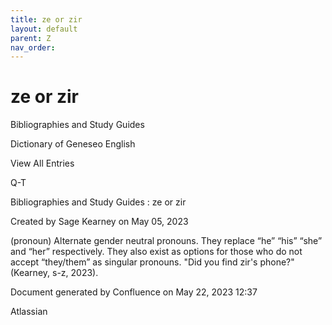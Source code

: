 ```yaml
---
title: ze or zir
layout: default
parent: Z
nav_order:
---
```


# ze or zir

Bibliographies and Study Guides

Dictionary of Geneseo English

View All Entries

Q-T

Bibliographies and Study Guides : ze or zir

Created by  Sage Kearney on May 05, 2023

(pronoun) Alternate gender neutral pronouns. They replace “he” “his” “she” and “her” respectively. They also exist as options for those who do not accept “they/them” as singular pronouns. &quot;Did you find zir's phone?&quot; (Kearney, s-z, 2023). 

Document generated by Confluence on May 22, 2023 12:37

Atlassian
